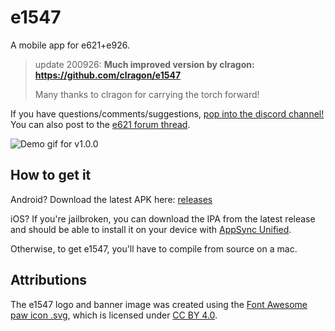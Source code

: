 # e1547

A mobile app for e621+e926.

> update 200926:
> **Much improved version by clragon: https://github.com/clragon/e1547**
>
> Many thanks to clragon for carrying the torch forward!


If you have questions/comments/suggestions, [pop into the discord channel!][discord]
You can also post to the [e621 forum thread][forum].

[discord]: https://discord.gg/tATpANM
[forum]: https://e621.net/forum/show/232166

![Demo gif for v1.0.0](https://github.com/perlatus/e1547/raw/master/gif/v1.0.0.gif)

## How to get it

Android? Download the latest APK here: [releases][]

iOS? If you're jailbroken, you can download the IPA from the latest release and
should be able to install it on your device with [AppSync Unified][].

[releases]: https://github.com/perlatus/e1547/releases
[AppSync Unified]: https://cydia.angelxwind.net/?page/net.angelxwind.appsyncunified

Otherwise, to get e1547, you'll have to compile from source on a mac.

## Attributions

The e1547 logo and banner image was created using the [Font Awesome paw icon
.svg][paw], which is licensed under [CC BY 4.0][cc].

[paw]: https://fontawesome.com/icons/paw?style=solid
[cc]: https://creativecommons.org/licenses/by/4.0/
